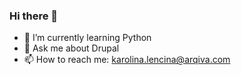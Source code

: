 ### Hi there 👋

- 📍 I’m currently learning Python
- 💬 Ask me about Drupal
- 📫 How to reach me: karolina.lencina@arqiva.com
